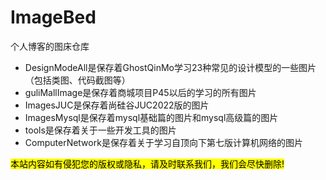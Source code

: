 # ImageBed
个人博客的图床仓库

- DesignModeAll是保存着GhostQinMo学习23种常见的设计模型的一些图片（包括类图、代码截图等）
- guliMallImage是保存着商城项目P45以后的学习的所有图片
- ImagesJUC是保存着尚硅谷JUC2022版的图片
- ImagesMysql是保存着mysql基础篇的图片和mysql高级篇的图片 
- tools是保存着关于一些开发工具的图片
- ComputerNetwork是保存着关于学习自顶向下第七版计算机网络的图片


<mark>本站内容如有侵犯您的版权或隐私，请及时联系我们，我们会尽快删除!</mark>
